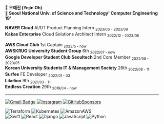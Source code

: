 **🎀 오예진 (Yejin Oh)**  
**🏫 Seoul National Univ. of Science and Technology' Computer Engineering 19'**  
   


**NAVER Cloud** AI/DT Product Planning Intern <sub>2023/06 - 2023/09</sub>  
**Kakao Enterprise** Cloud Solutions Architect Intern <sub>2022/12 - 2023/06</sub>  
   
**AWS Cloud Club** 1st Captain <sub>2023/5 - now</sub>  
**AWSKRUG University Student Group** 6th <sub>2022/07 - now</sub>  
**Google Developer Student Club Seoultech** 2nd Core Member <sub>2022/08 - 2023/05</sub>  
**Korean University Students IT & Management Society** 26th <sub>2022/08 - 11</sub>  
**Surfee** FE Developer <sub>2022/01 - 03</sub>    
**Likelion** 9th <sub>2021/03 - 11</sub>  
**Endless Creation** 29th <sub>2019/04 - now</sub>
   <br />
***

[![Gmail Badge](https://img.shields.io/badge/Gmail-d14836?style=flat-square&logo=Gmail&logoColor=white&link=mailto:oyejin55@gmail.com)](mailto:oyejin55@gmail.com)
[![Instagram](https://img.shields.io/badge/Instagram-E4405F?style=flat-square&logo=Instagram&logoColor=white&link=https://www.instagram.com/yexjin_/)](https://www.instagram.com/yexjin_/)
[![GitHubSponsors](https://img.shields.io/badge/Blog-EA4AAA?style=flat-square&logo=GitHubSponsors&logoColor=white&link=https://yexjinitlog.tistory.com)](https://yexjinitlog.tistory.com)  
  

![Terraform](https://img.shields.io/badge/Terraform-7B42BC?style=flat-square&logo=terraform&logoColor=white)
![Kubernetes](https://img.shields.io/badge/Kubernetes-326CE5?style=flat-square&logo=kubernetes&logoColor=white)
![AmazonAWS](https://img.shields.io/badge/AmazonAWS-232F3E?style=flat-square&logo=amazonaws&logoColor=white)  
![Swift](https://img.shields.io/badge/Swift-F05138?style=flat-square&logo=Swift&logoColor=white)
![React](https://img.shields.io/badge/React-%2320232a.svg?style=flat-square&logo=React&logoColor=%2361DAFB)
![Django](https://img.shields.io/badge/Django-%23092E20.svg?style=flat-square&logo=django&logoColor=white)
![JavaScript](https://img.shields.io/badge/Javascript-%23323330.svg?style=flat-square&logo=javascript&logoColor=%23F7DF1E)
![Python](https://img.shields.io/badge/python-3670A0?style=flat-square&logo=python&logoColor=ffdd54)  
